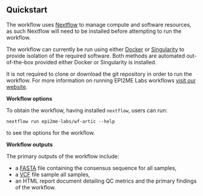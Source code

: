 ## Quickstart

The workflow uses [Nextflow](https://www.nextflow.io/) to manage compute and
software resources, as such Nextflow will need to be installed before attempting
to run the workflow.

The workflow can currently be run using either
[Docker](https://www.docker.com/products/docker-desktop) or
[Singularity](https://docs.sylabs.io/guides/latest/user-guide/) to provide isolation of
the required software. Both methods are automated out-of-the-box provided
either Docker or Singularity is installed.

It is not required to clone or download the git repository in order to run the workflow.
For more information on running EPI2ME Labs workflows [visit our website](https://labs.epi2me.io/wfindex).

**Workflow options**

To obtain the workflow, having installed `nextflow`, users can run:

```
nextflow run epi2me-labs/wf-artic --help
```

to see the options for the workflow.

**Workflow outputs**

The primary outputs of the workflow include:

* a [FASTA](https://en.wikipedia.org/wiki/FASTA) file containing the consensus sequence for all samples,
* a [VCF](https://en.wikipedia.org/wiki/Variant_Call_Format) file sample all samples,
* an HTML report document detailing QC metrics and the primary findings of the workflow.
